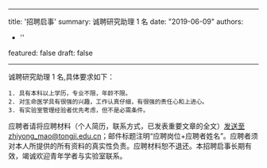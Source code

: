 
---
title: '招聘启事'
summary: 诚聘研究助理 1 名
date: "2019-06-09"
authors:
- ''

featured: false
draft: false

---
诚聘研究助理 1 名,具体要求如下：

	1. 具有本科以上学历，专业不限，年龄不限。 
	2. 对生命医学具有很强的兴趣，工作认真仔细，有很强的责任心和上进心。 
	3. 有实验室管理经验者优先考虑，但不是必需条件。

应聘者请将应聘材料（个人简历，联系方式，已发表重要文章的全文）发送至zhiyong_mao@tongji.edu.cn；邮件标题注明“应聘岗位+应聘者姓名”。应聘者须对本人所提供的所有资料的真实性负责。应聘材料恕不退还。本招聘启事长期有效，竭诚欢迎青年学者与实验室联系。


